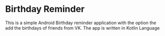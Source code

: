 # Birthday Reminder
This is a simple Android Birthday reminder application with the option the add the birthdays of friends from VK. The app is written in Kotlin Language  
